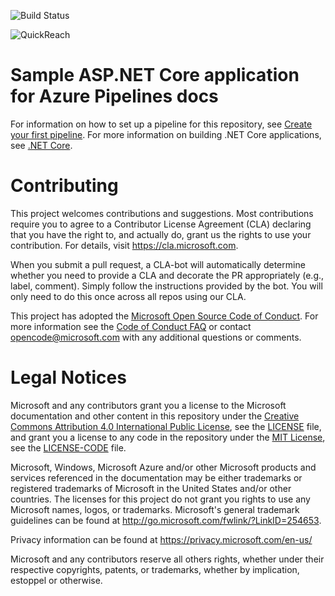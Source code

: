 ![Build Status](https://dev.azure.com/quickreach2020/ResearchAndDevelopment/_apis/build/status/thexur.pipelines-dotnet-core?branchName=master)

![QuickReach](https://www.google.com/imgres?imgurl=https%3A%2F%2Fstore-images.s-microsoft.com%2Fimage%2Fapps.42214.ccbea0b5-5a2d-4c8b-9c91-b4bef5144946.c14aa6fb-bfc6-4a96-adeb-83e1ed72aa91.76d0ad48-ce32-4f43-88c5-b527d6367fb6&imgrefurl=https%3A%2F%2Fappsource.microsoft.com%2Fen-cy%2Fproduct%2Fweb-apps%2Fblastasiainc.quickreach-finance%3Ftab%3DOverview&tbnid=Gs7cs4GLpObiEM&vet=12ahUKEwiLyZ6ylv7rAhUtEqYKHbB5Cd0QMygAegUIARCVAQ..i&docid=UOBZHPKk3FQmDM&w=216&h=216&q=quickreach&safe=active&ved=2ahUKEwiLyZ6ylv7rAhUtEqYKHbB5Cd0QMygAegUIARCVAQ)

# Sample ASP.NET Core application for Azure Pipelines docs

For information on how to set up a pipeline for this repository, see [Create your first pipeline](https://docs.microsoft.com/azure/devops/pipelines/get-started-yaml?view=azure-devops).
For more information on building .NET Core applications, see [.NET Core](https://docs.microsoft.com/azure/devops/pipelines/languages/dotnet-core?view=azure-devops).

# Contributing

This project welcomes contributions and suggestions.  Most contributions require you to agree to a
Contributor License Agreement (CLA) declaring that you have the right to, and actually do, grant us
the rights to use your contribution. For details, visit https://cla.microsoft.com.

When you submit a pull request, a CLA-bot will automatically determine whether you need to provide
a CLA and decorate the PR appropriately (e.g., label, comment). Simply follow the instructions
provided by the bot. You will only need to do this once across all repos using our CLA.

This project has adopted the [Microsoft Open Source Code of Conduct](https://opensource.microsoft.com/codeofconduct/).
For more information see the [Code of Conduct FAQ](https://opensource.microsoft.com/codeofconduct/faq/) or
contact [opencode@microsoft.com](mailto:opencode@microsoft.com) with any additional questions or comments.

# Legal Notices

Microsoft and any contributors grant you a license to the Microsoft documentation and other content
in this repository under the [Creative Commons Attribution 4.0 International Public License](https://creativecommons.org/licenses/by/4.0/legalcode),
see the [LICENSE](LICENSE) file, and grant you a license to any code in the repository under the [MIT License](https://opensource.org/licenses/MIT), see the
[LICENSE-CODE](LICENSE-CODE) file.

Microsoft, Windows, Microsoft Azure and/or other Microsoft products and services referenced in the documentation
may be either trademarks or registered trademarks of Microsoft in the United States and/or other countries.
The licenses for this project do not grant you rights to use any Microsoft names, logos, or trademarks.
Microsoft's general trademark guidelines can be found at http://go.microsoft.com/fwlink/?LinkID=254653.

Privacy information can be found at https://privacy.microsoft.com/en-us/

Microsoft and any contributors reserve all others rights, whether under their respective copyrights, patents,
or trademarks, whether by implication, estoppel or otherwise.
